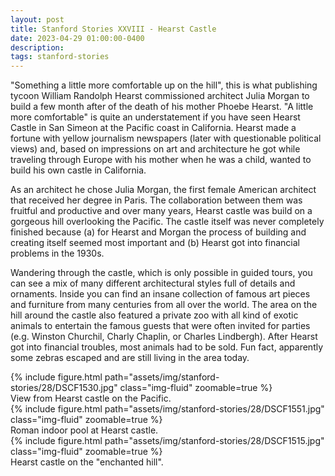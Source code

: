```yaml
---
layout: post
title: Stanford Stories XXVIII - Hearst Castle
date: 2023-04-29 01:00:00-0400
description:
tags: stanford-stories
---
```


"Something a little more comfortable up on the hill", this is what publishing
tycoon William Randolph Hearst commissioned architect Julia Morgan to build a
few month after of the death of his mother Phoebe Hearst.
"A little more comfortable" is quite an understatement if you have seen
Hearst Castle in San Simeon at the Pacific coast in California.
Hearst made a fortune with yellow journalism newspapers
(later with questionable political views) and, based on impressions
on art and architecture he got while traveling through Europe with his mother
when he was a child, wanted to build his own castle in California.

As an architect he chose Julia Morgan, the first female American architect that
received her degree in Paris.
The collaboration between them was fruitful and productive and over many years,
Hearst castle was build on a gorgeous hill overlooking the Pacific.
The castle itself was never completely finished because (a) for Hearst and Morgan the process
of building and creating itself seemed most important and (b) Hearst got into
financial problems in the 1930s.

Wandering through the castle, which is only possible in guided tours,
you can see a mix of many different architectural styles
full of details and ornaments.
Inside you can find an insane collection of famous art pieces and furniture
from many centuries from all over the world.
The area on the hill around the castle also featured a private zoo with all kind
of exotic animals to entertain the famous guests that were often invited
for parties (e.g. Winston Churchil, Charly Chaplin, or Charles Lindbergh).
After Hearst got into financial troubles, most animals had to be sold.
Fun fact, apparently some zebras escaped and are still living in the area today.

<div class="row mt-3">
    <div class="col-sm mt-3 mt-md-0">
        {% include figure.html path="assets/img/stanford-stories/28/DSCF1530.jpg" class="img-fluid" zoomable=true %}
    </div>
</div>
<div class="caption">
    View from Hearst castle on the Pacific.
</div>

<div class="row mt-3">
    <div class="col-sm mt-3 mt-md-0">
        {% include figure.html path="assets/img/stanford-stories/28/DSCF1551.jpg" class="img-fluid" zoomable=true %}
    </div>
</div>
<div class="caption">
    Roman indoor pool at Hearst castle.
</div>

<div class="row mt-3">
    <div class="col-sm mt-3 mt-md-0">
        {% include figure.html path="assets/img/stanford-stories/28/DSCF1515.jpg" class="img-fluid" zoomable=true %}
    </div>
</div>
<div class="caption">
    Hearst castle on the "enchanted hill".
</div>
